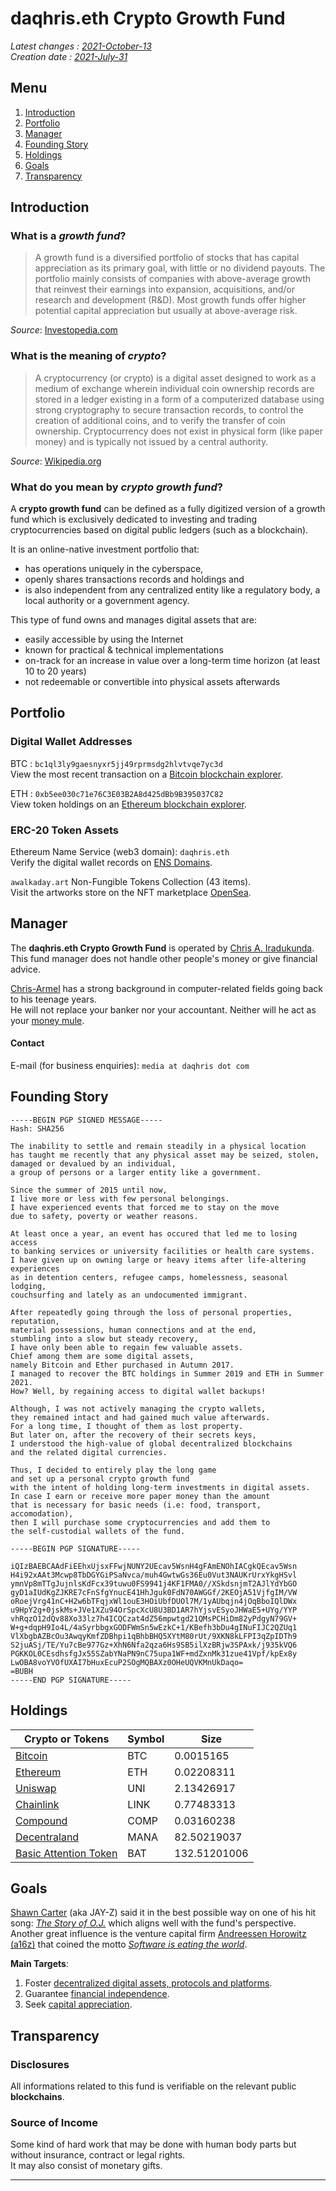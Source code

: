 # daqhris.eth Crypto Growth Fund  

_Latest changes : [2021-October-13](https://github.com/daqhris/daqhris.github.io/commits/master/crypto-growth-fund.md)_  
_Creation date : [2021-July-31](https://github.com/daqhris/daqhris.github.io/commit/1500eba90d803c694f8c067916e4760c134f42a3)_  

## Menu  

1. [Introduction](https://daqhris.com/crypto-growth-fund/#introduction)  
2. [Portfolio](https://daqhris.com/crypto-growth-fund/#portfolio)  
3. [Manager](https://daqhris.com/crypto-growth-fund/#manager)  
4. [Founding Story](https://daqhris.com/crypto-growth-fund/#founding-story)  
5. [Holdings](https://daqhris.com/crypto-growth-fund/#holdings)  
6. [Goals](https://daqhris.com/crypto-growth-fund/#goals)  
7. [Transparency](https://daqhris.com/crypto-growth-fund/#transparency)

## Introduction 

### What is a *growth fund*?  
> A growth fund is a diversified portfolio of stocks that has capital appreciation as its primary goal, 
> with little or no dividend payouts. 
> The portfolio mainly consists of companies with above-average growth that 
> reinvest their earnings into expansion, acquisitions, and/or research and development (R&D). 
> Most growth funds offer higher potential capital appreciation but usually at above-average risk.   
  
*Source*: [Investopedia.com](https://www.investopedia.com/terms/g/growthfund.asp)  

### What is the meaning of *crypto*?  
> A cryptocurrency (or crypto) is a digital asset designed to work as a medium of exchange 
> wherein individual coin ownership records are stored in a ledger existing in a form of a computerized database using strong cryptography to secure transaction records, 
> to control the creation of additional coins, and to verify the transfer of coin ownership. 
> Cryptocurrency does not exist in physical form (like paper money) and is typically not issued by a central authority.  

*Source*: [Wikipedia.org](https://en.wikipedia.org/wiki/Cryptocurrency)  

### What do you mean by *crypto growth fund*? 
A **crypto growth fund** can be defined as a fully digitized version of a growth fund which is exclusively dedicated to investing and trading cryptocurrencies 
based on digital public ledgers (such as a blockchain).  

It is an online-native investment portfolio that: 
- has operations uniquely in the cyberspace,
- openly shares transactions records and holdings 
and 
- is also independent from any centralized entity like a regulatory body, a local authority or a government agency. 

This type of fund owns and manages digital assets that are:
- easily accessible by using the Internet  
- known for practical & technical implementations  
- on-track for an increase in value over a long-term time horizon (at least 10 to 20 years)
- not redeemable or convertible into physical assets afterwards 

## Portfolio  

### Digital Wallet Addresses 
BTC : `bc1ql3ly9gaesnyxr5jj49rprmsdg2hlvtvqe7yc3d`  
View the most recent transaction on a [Bitcoin blockchain explorer](https://live.blockcypher.com/btc/address/bc1q0yt7l945lkn8fcc76uyrcwy85c3wyrqtztc027/).

ETH : `0xb5ee030c71e76C3E03B2A8d425dBb9B395037C82`  
View token holdings on an [Ethereum blockchain explorer](https://etherscan.io/tokenholdings?a=0xb5ee030c71e76c3e03b2a8d425dbb9b395037c82).   

### ERC-20 Token Assets  
Ethereum Name Service (web3 domain): `daqhris.eth`  
Verify the digital wallet records on [ENS Domains](https://app.ens.domains/name/daqhris.eth).  

`awalkaday.art` Non-Fungible Tokens Collection (43 items).  
Visit the artworks store on the NFT marketplace [OpenSea](https://opensea.io/collection/awalkaday).  

## Manager  
The **daqhris.eth Crypto Growth Fund** is operated by [Chris A. Iradukunda](https://daqhris.com).  
This fund manager does not handle other people's money or give financial advice.  

[Chris-Armel](https://daqhris.com/about) has a strong background in computer-related fields going back to his teenage years.  
He will not replace your banker nor your accountant. Neither will he act as your [money mule](https://www.fbi.gov/scams-and-safety/common-scams-and-crimes/money-mules).

#### Contact 
E-mail (for business enquiries): `media at daqhris dot com` 

## Founding Story  
```
-----BEGIN PGP SIGNED MESSAGE-----
Hash: SHA256

The inability to settle and remain steadily in a physical location 
has taught me recently that any physical asset may be seized, stolen, 
damaged or devalued by an individual, 
a group of persons or a larger entity like a government.

Since the summer of 2015 until now, 
I live more or less with few personal belongings.
I have experienced events that forced me to stay on the move 
due to safety, poverty or weather reasons.

At least once a year, an event has occured that led me to losing access 
to banking services or university facilities or health care systems.
I have given up on owning large or heavy items after life-altering experiences 
as in detention centers, refugee camps, homelessness, seasonal lodging, 
couchsurfing and lately as an undocumented immigrant.

After repeatedly going through the loss of personal properties, reputation, 
material possessions, human connections and at the end, 
stumbling into a slow but steady recovery, 
I have only been able to regain few valuable assets.
Chief among them are some digital assets, 
namely Bitcoin and Ether purchased in Autumn 2017.
I managed to recover the BTC holdings in Summer 2019 and ETH in Summer 2021.
How? Well, by regaining access to digital wallet backups!

Although, I was not actively managing the crypto wallets, 
they remained intact and had gained much value afterwards.
For a long time, I thought of them as lost property. 
But later on, after the recovery of their secrets keys, 
I understood the high-value of global decentralized blockchains 
and the related digital currencies.

Thus, I decided to entirely play the long game 
and set up a personal crypto growth fund 
with the intent of holding long-term investments in digital assets.
In case I earn or receive more paper money than the amount 
that is necessary for basic needs (i.e: food, transport, accomodation), 
then I will purchase some cryptocurrencies and add them to 
the self-custodial wallets of the fund.

-----BEGIN PGP SIGNATURE-----

iQIzBAEBCAAdFiEEhxUjsxFFwjNUNY2UEcav5WsnH4gFAmENOhIACgkQEcav5Wsn
H4i92xAAt3Mcwp8TbDGYGiPSaNvca/muh4GwtwGs36Eu0Vut3NAUKrUrxYkgHSvl
ymnVp8mTTgJujnlsKdFcx39tuwu0FS9941j4KF1FMA0//XSkdsnjmT2AJlYdYbGO
gyD1aIUdKgZJKRE7cFnSfgYnucE41HhJguk0FdN70AWGGf/2KEOjA51VjfgIM/VW
oRoejVrg41nC+H2w6bTFqjxWl1ouE3HOiUbfDUOl7M/1yAUbqjn4jOqBboIQlDWx
u9HpY2g+0jskMs+JVe1XZu94OrSpcXcU8U3BD1AR7hYjsvESyoJHWaE5+UYg/YYP
vhRqzO12dQv88Xo33lz7h4ICQCzat4dZ56mpwtgd21QMsPCHiDm82yPdgyN79GV+
W+g+dqpH9Io4L/4aSyrbbgxGODFWmSn5wEzkC+1/KBefh3bDu4gINuFIJC2QZUq1
VlXbgbAZBcOu3AwqyKmfZDBhpi1qBhbBHQ5XYtM80rUt/9XKN8kLFPI3qZpIDTh9
S2juASj/TE/Yu7cBe977Gz+XhN6Nfa2qza6Hs9SB5ilXzBRjw3SPAxk/j935kVQ6
PGKKOL0CEsdhsfgJx55SZabYNaPN9nC75upa1WF+mdZxnMk31zue41Vpf/kpEx8y
LwOBA8voYVOfUXAI7bHuxEcuP2SOgMQBAXz0OHeUQVKMnUkDaqo=
=BUBH
-----END PGP SIGNATURE-----
```

## Holdings  

Crypto or Tokens | Symbol | Size 
---------------- | ------ | ---- 
[Bitcoin](https://daqhris.com/docs/bitcoin.pdf) | BTC | 0.0015165 
[Ethereum](https://ethereum.org/en/whitepaper/) | ETH | 0.02208311 
[Uniswap](https://uniswap.org/whitepaper-v3.pdf) | UNI | 2.13426917 
[Chainlink](https://chain.link/whitepaper) | LINK | 0.77483313 
[Compound](https://compound.finance/documents/Compound.Whitepaper.pdf) | COMP | 0.03160238 
[Decentraland](https://decentraland.org/whitepaper.pdf) | MANA | 82.50219037 
[Basic Attention Token](https://basicattentiontoken.org/static-assets/documents/BasicAttentionTokenWhitePaper-4.pdf) | BAT | 132.51201006 

## Goals  
[Shawn Carter](https://twitter.com/sc) (aka JAY-Z) said it in the best possible way on one of his hit song: [*The Story of O.J.*](https://www.youtube.com/watch?v=RM7lw0Ovzq0) which aligns well with the fund's perspective.  
Another great influence is the venture capital firm [Andreessen Horowitz (a16z)](https://a16z.com/about/) that coined the motto [*Software is eating the world*](https://a16z.com/2011/08/20/why-software-is-eating-the-world/).  

**Main Targets**: 
1. Foster [decentralized digital assets, protocols and platforms](https://www.investopedia.com/decentralized-finance-defi-5113835).  
2. Guarantee [financial independence](https://en.wikipedia.org/wiki/Financial_independence).   
3. Seek [capital appreciation](https://www.investopedia.com/terms/c/capitalappreciation.asp).  

## Transparency
### Disclosures 
All informations related to this fund is verifiable on the relevant public **blockchains**.   

### Source of Income  
Some kind of hard work that may be done with human body parts but without insurance, contract or legal rights.  
It may also consist of monetary gifts. 

_ _ _ 
